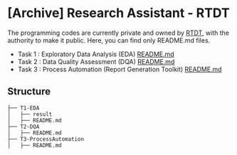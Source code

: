# [Archive] Research Assistant - RTDT

The programming codes are currently private and owned by [RTDT](https://rtdt.ai/), with the authority to make it public. Here, you can find only README.md files.

- Task 1 : Exploratory Data Analysis (EDA) [README.md](T1-EDA/README.md)
- Task 2 : Data Quality Assessment (DQA) [README.md](T2-DQA/README.md)
- Task 3 : Process Automation (Report Generation Toolkit) [README.md](T3-ProcessAutomation/README.md)

## Structure

    ├── T1-EDA
    │   ├── result
    │   ├── README.md
    ├── T2-DQA
    │   ├── README.md
    ├── T3-ProcessAutomation
    │   ├── README.md

